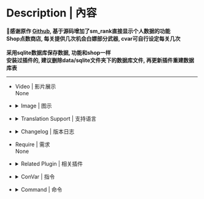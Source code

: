 # Description | 內容
**📌感谢原作 [Github](https://github.com/NanakaNeko/l4d2_plugins_coop/blob/main/scripting/shop.sp "Github"), 基于源码增加了sm_rank直接显示个人数据的功能<br>
Shop点数商店, 每关提供几次机会白嫖部分武器, cvar可自行设定每关几次<br>
<br>
采用sqlite数据库保存数据, 功能和shop一样<br>
安装过插件的, 建议删除data/sqlite文件夹下的数据库文件, 再更新插件重建数据库表**

- - - -
* Video | 影片展示
<br>None

* <details><summary>Image | 图示</summary>

	![shop.smx](imgs/01.png) ![shop.smx](imgs/02.png)
</details>

* <details><summary>Translation Support | 支持语言</summary>

	```php
	简体中文
	```
</details>

* <details><summary>Changelog | 版本日志</summary>

	*  1.1.1 重构代码, 数据库增加点数, 救援关通关加1点, 增加医疗物品和投掷物品的购买
	
	* 1.1.3 增加死亡重置次数开关, 增加医疗物品购买上限, 提供设置获取点数cvar
		
	* 1.2.0 增加击杀坦克和女巫获取点数
		
	* 1.2.2 增加传送菜单
		
	* 1.2.7 投掷修改为杂项, 增加激光瞄准
		
	* 1.3.1 杂项增加子弹补充
		
	* 1.3.2 增加快捷买药, 随机单喷
		
	* 1.3.4 增加inc文件提供其他插件支持, 个人信息面板, 显示累计得分, 击杀僵尸、特感、坦克、女巫数量
		
	* 1.3.6 增加爆头率、累计黑枪
		
	* 1.3.8 新增服务器游玩时长统计
</details>

* Require | 需求
<br>None

* <details><summary>Related Plugin | 相关插件</summary>

	1. [shop_lite](https://github.com/NanakaNeko/l4d2_plugins_coop/blob/main/scripting/shop_lite.sp)
</details>

* <details><summary>ConVar | 指令</summary>

	* cfg/sourcemod/l4dinfectedbots.cfg
	```php
	// 救援通关获得的点数
	// Default: "2"
	// Minimum: "0.000000"
	//l4d2_get_point "5"
	
	// 击杀坦克或者女巫获得的点数
	// Default: "1"
	// Minimum: "0.000000"
	//l4d2_get_point_kill "2"
	
	// 补充子弹的最小间隔时间,小于0.0关闭功能
	// Default: "180.0"
	//l4d2_give_ammo_time "180.0"
	
	// 获取点数上限
	// Default: "5"
	// Minimum: "0.000000"
	//l4d2_max_point "20"
	
	// 玩家每回合传送使用次数.
	// Default: "2"
	// Minimum: "0.000000"
	//l4d2_max_transmit "2"
	
	// 医疗物品购买开关 开:1 关:0
	// Default: "1"
	// Minimum: "0.000000"
	// Maximum: "1.000000"
	//l4d2_medical_enable "1"
	
	// 玩家死亡后是否重置白嫖武器次数 开:1 关:0
	// Default: "0"
	// Minimum: "0.000000"
	// Maximum: "1.000000"
	//l4d2_reset_buy "0"
	
	// 商店开关 开:0 关:1
	// Default: "0"
	// Minimum: "0.000000"
	// Maximum: "1.000000"
	//l4d2_shop_disable "0"
	
	// 传送开关 开:1 关:0
	// Default: "1"
	// Minimum: "0.000000"
	// Maximum: "1.000000"
	//l4d2_transmit_enable "1"
	
	// 每关单人可用白嫖武器上限
	// Default: "2"
	// Minimum: "0.000000"
	//l4d2_weapon_number "2"
	```
</details>

* <details><summary>Command | 命令</summary>

	```SourcePawn
	sm_shop | 开关商店
	sm_b \ sm_buy \ sm_rpg | 商店菜单
	sm_rank | 个人数据
	sm_tp | 传送菜单

	sm_ammo | 补充子弹
	sm_pen | 快速随机一把单喷
	sm_chr | 快速选铁喷
	sm_pum | 快速选木喷
	sm_smg | 快速选smg
	sm_uzi | 快速选uzi

	sm_pilll | 快速买药
	```
</details>